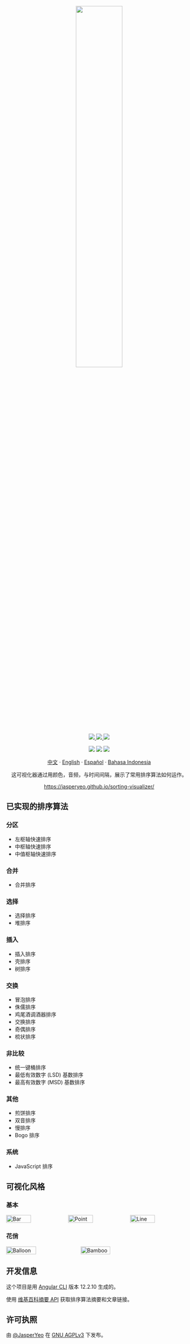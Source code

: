 <p align="center">
  <a href="https://jasperyeo.github.io/sorting-visualizer/" target="_blank" title="Sorting Visualizer">
    <img src="https://jasperyeo.github.io/sorting-visualizer/assets/images/large-image-preview.png" width="50%"/>
  </a>
</p>
<p align="center">
  <a href="https://github.com/JasperYeo/sorting-visualizer" target="_blank" title="Jasper Yeo - sorting-visualizer">
    <img src="https://img.shields.io/static/v1?label=JasperYeo&message=sorting-visualizer&color=blue&logo=github"/>
  </a>
  <a href="https://pages.github.com/" target="_blank" title="Hosted with GH Pages">
    <img src="https://img.shields.io/badge/Hosted_with-GitHub_Pages-green?logo=github&logoColor=white"/>
  </a>
  <a href="#license" target="_blank" title="License - GNU_AGPLv3">
    <img src="https://img.shields.io/badge/License-GNU_AGPLv3-yellow"/>
  </a>
</p>
<p align="center">
  <a target="_blank" title="GitHub deployments">
    <img src="https://img.shields.io/github/deployments/jasperyeo/sorting-visualizer/github-pages"/>
  </a>
  <a target="_blank" title="GitHub last commit">
    <img src="https://img.shields.io/github/last-commit/jasperyeo/sorting-visualizer"/>
  </a>
  <a target="_blank" title="W3C Validation">
    <img src="https://img.shields.io/w3c-validation/html?targetUrl=https%3A%2F%2Fjasperyeo.github.io%2Fsorting-visualizer%2F"/>
  </a>
</p>
<p align="center">
  <a href="https://github.com/jasperyeo/sorting-visualizer/blob/main/README_ZH.md" target="_blank" title="中文">中文</a>
   · 
  <a href="https://github.com/jasperyeo/sorting-visualizer/blob/main/README.md" target="_blank" title="English">English</a>
   · 
  <a href="https://github.com/jasperyeo/sorting-visualizer/blob/main/README_ES.md" target="_blank" title="Español">Español</a>
   · 
  <a href="https://github.com/jasperyeo/sorting-visualizer/blob/main/README_ID.md" target="_blank" title="Bahasa Indonesia">Bahasa Indonesia</a>
</p>
<p align="center">
  这可视化器通过用颜色，音频，与时间间隔，展示了常用排序算法如何运作。
</p>
<p align="center">
  <a href="https://jasperyeo.github.io/sorting-visualizer/" target="_blank" title="https://jasperyeo.github.io/sorting-visualizer/">
    https://jasperyeo.github.io/sorting-visualizer/
  </a>
</p>

## 已实现的排序算法

### 分区
- 左枢轴快速排序
- 中枢轴快速排序
- 中值枢轴快速排序

### 合并
- 合并排序

### 选择
- 选择排序
- 堆排序

### 插入
- 插入排序
- 壳排序
- 树排序

### 交换
- 冒泡排序
- 侏儒排序
- 鸡尾酒调酒器排序
- 交换排序
- 奇偶排序
- 梳状排序

### 非比较
- 统一键桶排序
- 最低有效数字 (LSD) 基数排序
- 最高有效数字 (MSD) 基数排序

### 其他
- 煎饼排序
- 双音排序
- 慢排序
- Bogo 排序

### 系统
- JavaScript 排序

## 可视化风格

### 基本
<div style="display: flex;">
  <img src="https://jasperyeo.github.io/sorting-visualizer/assets/images/sortstyle-bar.PNG" width="40%" alt="Bar" title="Bar"/>
  <img src="https://jasperyeo.github.io/sorting-visualizer/assets/images/sortstyle-point.PNG" width="40%" alt="Point" title="Point"/>
  <img src="https://jasperyeo.github.io/sorting-visualizer/assets/images/sortstyle-line.PNG" width="40%" alt="Line" title="Line"/>
</div>

### 花俏
<div style="display: flex;">
   <img src="https://jasperyeo.github.io/sorting-visualizer/assets/images/sortstyle-balloon.PNG" width="40%" alt="Balloon" title="Balloon"/>
   <img src="https://jasperyeo.github.io/sorting-visualizer/assets/images/sortstyle-bamboo.PNG" width="40%" alt="Bamboo" title="Bamboo"/>
</div>

## 开发信息

这个项目是用 [Angular CLI](https://github.com/angular/angular-cli) 版本 12.2.10 生成的。

使用 [维基百科摘要 API](https://en.wikipedia.org/api/rest_v1/#/) 获取排序算法摘要和文章链接。

## 许可执照

由 [@JasperYeo](https://github.com/JasperYeo) 在 [GNU AGPLv3](/LICENSE) 下发布。
